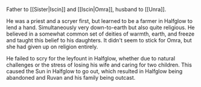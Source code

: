 Father to [[Sister|Iscin]] and [[Iscin|Omra]], husband to [[Unra]]. 

He was a priest and a scryer first, but learned to be a farmer in Halfglow to lend a hand. Simultaneously very down-to-earth but also quite religious. He believed in a somewhat common set of deities of warmth, earth, and freeze and taught this belief to his daughters. It didn't seem to stick for Omra, but she had given up on religion entirely. 

He failed to scry for the leyfount in Halfglow, whether due to natural challenges or the stress of losing his wife and caring for two children. This caused the Sun in Halfglow to go out, which resulted in Halfglow being abandoned and Ruvan and his family being outcast. 